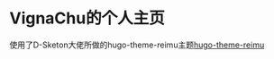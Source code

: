 # VignaChu的个人主页

使用了D-Sketon大佬所做的hugo-theme-reimu主题[hugo-theme-reimu](https://github.com/D-Sketon/hugo-theme-reimu)


